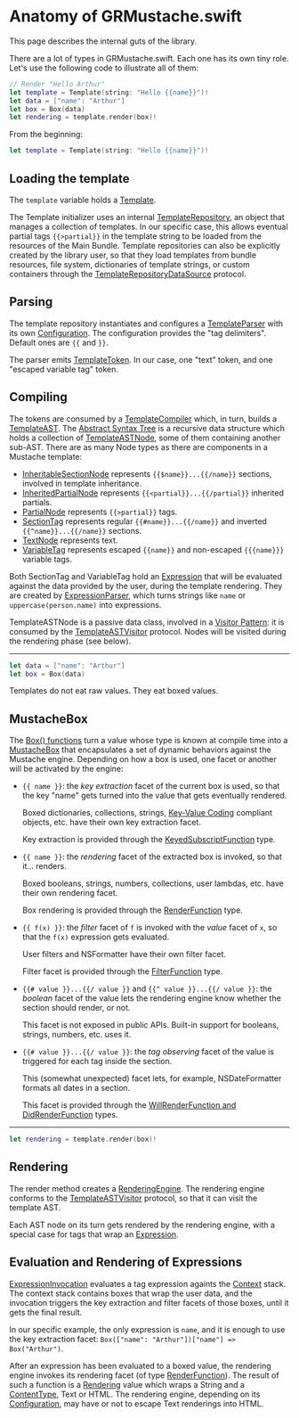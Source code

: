 Anatomy of GRMustache.swift
===========================

This page describes the internal guts of the library.

There are a lot of types in GRMustache.swift. Each one has its own tiny role. Let's use the following code to illustrate all of them:

```swift
// Render "Hello Arthur"
let template = Template(string: "Hello {{name}}")!
let data = ["name": "Arthur"]
let box = Box(data)
let rendering = template.render(box)!
```


From the beginning:


```swift
let template = Template(string: "Hello {{name}}")!
```


## Loading the template

The `template` variable holds a [Template](Mustache/Template/Template.swift).

The Template initializer uses an internal [TemplateRepository](Mustache/Template/TemplateRepository.swift), an object that manages a collection of templates. In our specific case, this allows eventual partial tags `{{>partial}}` in the template string to be loaded from the resources of the Main Bundle. Template repositories can also be explicitly created by the library user, so that they load templates from bundle resources, file system, dictionaries of template strings, or custom containers through the [TemplateRepositoryDataSource](Mustache/Template/TemplateRepository.swift) protocol.

## Parsing

The template repository instantiates and configures a [TemplateParser](Mustache/Parsing/TemplateParser.swift) with its own [Configuration](Mustache/Configuration/Configuration.swift). The configuration provides the "tag delimiters". Default ones are `{{` and `}}`.

The parser emits [TemplateToken](Mustache/Parsing/TemplateToken.swift). In our case, one "text" token, and one "escaped variable tag" token.

## Compiling

The tokens are consumed by a [TemplateCompiler](Mustache/Compiling/TemplateCompiler.swift) which, in turn, builds a [TemplateAST](Mustache/Compiling/TemplateAST/TemplateAST.swift). The [Abstract Syntax Tree](http://en.wikipedia.org/wiki/Abstract_syntax_tree) is a recursive data structure which holds a collection of [TemplateASTNode](Mustache/Compiling/TemplateAST/TemplateASTNode.swift), some of them containing another sub-AST. There are as many Node types as there are components in a Mustache template:

- [InheritableSectionNode](Mustache/Compiling/TemplateAST/InheritableSectionNode.swift) represents `{{$name}}...{{/name}}` sections, involved in template inheritance.
- [InheritedPartialNode](Mustache/Compiling/TemplateAST/InheritedPartialNode.swift) represents `{{<partial}}...{{/partial}}` inherited partials.
- [PartialNode](Mustache/Compiling/TemplateAST/PartialNode.swift) represents `{{>partial}}` tags.
- [SectionTag](Mustache/Compiling/TemplateAST/SectionTag.swift) represents regular `{{#name}}...{{/name}}` and inverted `{{^name}}...{{/name}}` sections.
- [TextNode](Mustache/Compiling/TemplateAST/TextNode.swift) represents text.
- [VariableTag](Mustache/Compiling/TemplateAST/VariableTag.swift) represents escaped `{{name}}` and non-escaped `{{{name}}}` variable tags.

Both SectionTag and VariableTag hold an [Expression](Mustache/Compiling/Expression/Expression.swift) that will be evaluated against the data provided by the user, during the template rendering. They are created by [ExpressionParser](Mustache/Parsing/ExpressionParser.swift), which turns strings like `name` or `uppercase(person.name)` into expressions.

TemplateASTNode is a passive data class, involved in a [Visitor Pattern](http://en.wikipedia.org/wiki/Visitor_pattern): it is consumed by the [TemplateASTVisitor](Mustache/Compiling/TemplateAST/TemplateASTNode.swift) protocol. Nodes will be visited during the rendering phase (see below).


---

```swift
let data = ["name": "Arthur"]
let box = Box(data)
```

Templates do not eat raw values. They eat boxed values.

## MustacheBox

The [Box() functions](Mustache/Rendering/Box.swift) turn a value whose type is known at compile time into a [MustacheBox](Mustache/Rendering/MustacheBox.swift) that encapsulates a set of dynamic behaviors against the Mustache engine. Depending on how a box is used, one facet or another will be activated by the engine:

- `{{ name }}`: the *key extraction* facet of the current box is used, so that the key "name" gets turned into the value that gets eventually rendered.
    
    Boxed dictionaries, collections, strings, [Key-Value Coding](https://developer.apple.com/library/mac/documentation/Cocoa/Conceptual/KeyValueCoding/Articles/KeyValueCoding.html) compliant objects, etc. have their own key extraction facet.
    
    Key extraction is provided through the [KeyedSubscriptFunction](Mustache/Rendering/CoreFunctions.swift) type.

- `{{ name }}`: the *rendering* facet of the extracted box is invoked, so that it... renders.

    Boxed booleans, strings, numbers, collections, user lambdas, etc. have their own rendering facet.
    
    Box rendering is provided through the [RenderFunction](Mustache/Rendering/CoreFunctions.swift) type.

- `{{ f(x) }}`: the *filter* facet of `f` is invoked with the *value* facet of `x`, so that the `f(x)` expression gets evaluated.

    User filters and NSFormatter have their own filter facet.
    
    Filter facet is provided through the [FilterFunction](Mustache/Rendering/CoreFunctions.swift) type.

- `{{# value }}...{{/ value }}` and `{{^ value }}...{{/ value }}`: the *boolean* facet of the value lets the rendering engine know whether the section should render, or not.

    This facet is not exposed in public APIs. Built-in support for booleans, strings, numbers, etc. uses it.

- `{{# value }}...{{/ value }}`: the *tag observing* facet of the value is triggered for each tag inside the section.

    This (somewhat unexpected) facet lets, for example, NSDateFormatter formats all dates in a section.
    
    This facet is provided through the [WillRenderFunction and DidRenderFunction](Mustache/Rendering/CoreFunctions.swift) types.


---

```swift
let rendering = template.render(box)!
```

## Rendering

The render method creates a [RenderingEngine](Mustache/Rendering/RenderingEngine.swift). The rendering engine conforms to the [TemplateASTVisitor](Mustache/Compiling/TemplateAST/TemplateASTNode.swift) protocol, so that it can visit the template AST.

Each AST node on its turn gets rendered by the rendering engine, with a special case for tags that wrap an [Expression](Mustache/Compiling/Expression/Expression.swift).

## Evaluation and Rendering of Expressions

[ExpressionInvocation](Mustache/Rendering/ExpressionInvocation.swift) evaluates a tag expression againts the [Context](Mustache/Rendering/Context.swift) stack. The context stack contains boxes that wrap the user data, and the invocation triggers the key extraction and filter facets of those boxes, until it gets the final result.

In our specific example, the only expression is `name`, and it is enough to use the key extraction facet: `Box(["name": "Arthur"])["name"] => Box("Arthur")`.

After an expression has been evaluated to a boxed value, the rendering engine invokes its rendering facet (of type [RenderFunction](Mustache/Rendering/CoreFunctions.swift)). The result of such a function is a [Rendering](Mustache/Rendering/CoreFunctions.swift) value which wraps a String and a [ContentType](Mustache/Shared/ContentType.swift), Text or HTML. The rendering engine, depending on its [Configuration](Mustache/Configuration/Configuration.swift), may have or not to escape Text renderings into HTML.
